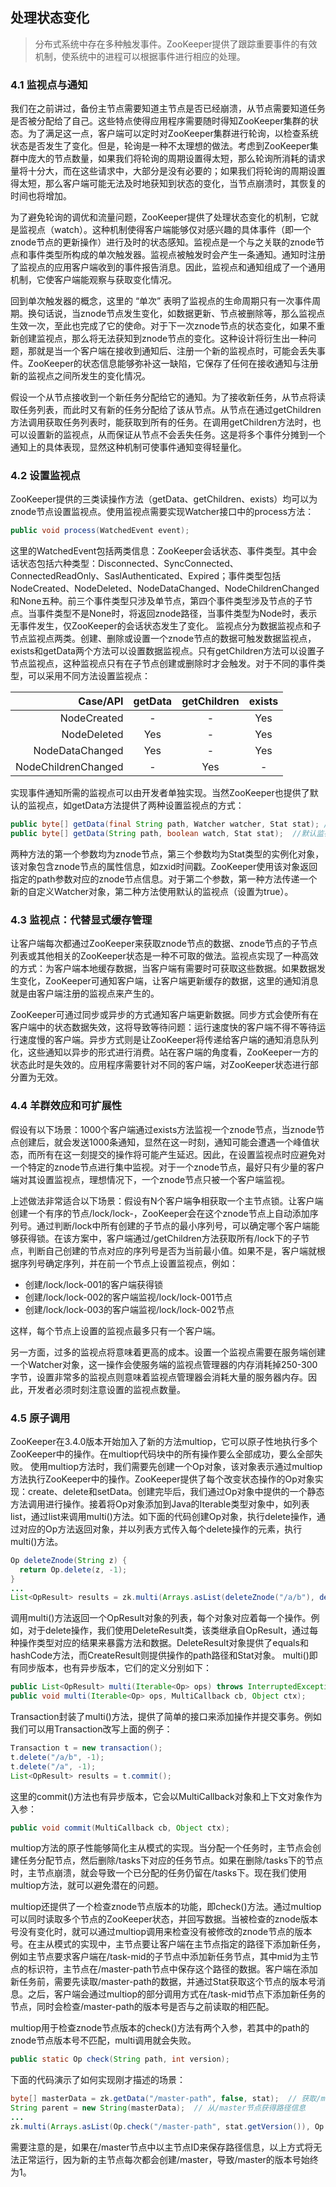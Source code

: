 ## 处理状态变化
>分布式系统中存在多种触发事件。ZooKeeper提供了跟踪重要事件的有效机制，使系统中的进程可以根据事件进行相应的处理。
### 4.1 监视点与通知
我们在之前讲过，备份主节点需要知道主节点是否已经崩溃，从节点需要知道任务是否被分配给了自己。这些特点使得应用程序需要随时得知ZooKeeper集群的状态。为了满足这一点，客户端可以定时对ZooKeeper集群进行轮询，以检查系统状态是否发生了变化。但是，轮询是一种不太理想的做法。考虑到ZooKeeper集群中庞大的节点数量，如果我们将轮询的周期设置得太短，那么轮询所消耗的请求量将十分大，而在这些请求中，大部分是没有必要的；如果我们将轮询的周期设置得太短，那么客户端可能无法及时地获知到状态的变化，当节点崩溃时，其恢复的时间也将增加。

为了避免轮询的调优和流量问题，ZooKeeper提供了处理状态变化的机制，它就是监视点（watch）。这种机制使得客户端能够仅对感兴趣的具体事件（即一个znode节点的更新操作）进行及时的状态感知。监视点是一个与之关联的znode节点和事件类型所构成的单次触发器。监视点被触发时会产生一条通知。通知时注册了监视点的应用客户端收到的事件报告消息。因此，监视点和通知组成了一个通用机制，它使客户端能观察与获取变化情况。

回到单次触发器的概念，这里的 “单次” 表明了监视点的生命周期只有一次事件周期。换句话说，当znode节点发生变化，如数据更新、节点被删除等，那么监视点生效一次，至此也完成了它的使命。对于下一次znode节点的状态变化，如果不重新创建监视点，那么将无法获知到znode节点的变化。这种设计将衍生出一种问题，那就是当一个客户端在接收到通知后、注册一个新的监视点时，可能会丢失事件。ZooKeeper的状态信息能够弥补这一缺陷，它保存了任何在接收通知与注册新的监视点之间所发生的变化情况。

假设一个从节点接收到一个新任务分配给它的通知。为了接收新任务，从节点将读取任务列表，而此时又有新的任务分配给了该从节点。从节点在通过getChildren方法调用获取任务列表时，能获取到所有的任务。在调用getChildren方法时，也可以设置新的监视点，从而保证从节点不会丢失任务。这是将多个事件分摊到一个通知上的具体表现，显然这种机制可使事件通知变得轻量化。

### 4.2 设置监视点
ZooKeeper提供的三类读操作方法（getData、getChildren、exists）均可以为znode节点设置监视点。使用监视点需要实现Watcher接口中的process方法：

```java
public void process(WatchedEvent event); 
```

这里的WatchedEvent包括两类信息：ZooKeeper会话状态、事件类型。其中会话状态包括六种类型：Disconnected、SyncConnected、ConnectedReadOnly、SaslAuthenticated、Expired；事件类型包括NodeCreated、NodeDeleted、NodeDataChanged、NodeChildrenChanged和None五种。前三个事件类型只涉及单节点，第四个事件类型涉及节点的子节点。当事件类型不是None时，将返回znode路径，当事件类型为Node时，表示无事件发生，仅ZooKeeper的会话状态发生了变化。
监视点分为数据监视点和子节点监视点两类。创建、删除或设置一个znode节点的数据可触发数据监视点，exists和getData两个方法可以设置数据监视点。只有getChildren方法可以设置子节点监视点，这种监视点只有在子节点创建或删除时才会触发。对于不同的事件类型，可以采用不同方法设置监视点：

|Case/API|getData|getChildren|exists|
|----:|:----:|:----:|:----:|
|NodeCreated|-|-|Yes|
|NodeDeleted|Yes|-|Yes|
|NodeDataChanged|Yes|-|Yes|
|NodeChildrenChanged|-|Yes|-|

实现事件通知所需的监视点可以由开发者单独实现。当然ZooKeeper也提供了默认的监视点，如getData方法提供了两种设置监视点的方式：

```java
public byte[] getData(final String path, Watcher watcher, Stat stat); //自定义监视点
public byte[] getData(String path, boolean watch, Stat stat);  //默认监视点
```

两种方法的第一个参数均为znode节点，第三个参数均为Stat类型的实例化对象，该对象包含znode节点的属性信息，如zxid时间戳。ZooKeeper使用该对象返回指定的path参数对应的znode节点信息。对于第二个参数，第一种方法传递一个新的自定义Watcher对象，第二种方法使用默认的监视点（设置为true）。

### 4.3 监视点：代替显式缓存管理
让客户端每次都通过ZooKeeper来获取znode节点的数据、znode节点的子节点列表或其他相关的ZooKeeper状态是一种不可取的做法。监视点实现了一种高效的方式：为客户端本地缓存数据，当客户端有需要时可获取这些数据。如果数据发生变化，ZooKeeper可通知客户端，让客户端更新缓存的数据，这里的通知消息就是由客户端注册的监视点来产生的。

ZooKeeper可通过同步或异步的方式通知客户端更新数据。同步方式会使所有在客户端中的状态数据失效，这将导致等待问题：运行速度快的客户端不得不等待运行速度慢的客户端。异步方式则是让ZooKeeper将传递给客户端的通知消息队列化，这些通知以异步的形式进行消费。站在客户端的角度看，ZooKeeper一方的状态此时是失效的。应用程序需要针对不同的客户端，对ZooKeeper状态进行部分置为无效。

### 4.4 羊群效应和可扩展性
假设有以下场景：1000个客户端通过exists方法监视一个znode节点，当znode节点创建后，就会发送1000条通知，显然在这一时刻，通知可能会遭遇一个峰值状态，而所有在这一刻提交的操作将可能产生延迟。因此，在设置监视点时应避免对一个特定的znode节点进行集中监视。对于一个znode节点，最好只有少量的客户端对其设置监视点，理想情况下，一个znode节点只被一个客户端监视。

上述做法非常适合以下场景：假设有N个客户端争相获取一个主节点锁。让客户端创建一个有序的节点/lock/lock-，ZooKeeper会在这个znode节点上自动添加序列号。通过判断/lock中所有创建的子节点的最小序列号，可以确定哪个客户端能够获得锁。在该方案中，客户端通过/getChildren方法获取所有/lock下的子节点，判断自己创建的节点对应的序列号是否为当前最小值。如果不是，客户端就根据序列号确定序列，并在前一个节点上设置监视点，例如：

- 创建/lock/lock-001的客户端获得锁
- 创建/lock/lock-002的客户端监视/lock/lock-001节点
- 创建/lock/lock-003的客户端监视/lock/lock-002节点

这样，每个节点上设置的监视点最多只有一个客户端。

另一方面，过多的监视点将意味着更高的成本。设置一个监视点需要在服务端创建一个Watcher对象，这一操作会使服务端的监视点管理器的内存消耗掉250-300字节，设置非常多的监视点则意味着监视点管理器会消耗大量的服务器内存。因此，开发者必须时刻注意设置的监视点数量。

### 4.5 原子调用
ZooKeeper在3.4.0版本开始加入了新的方法multiop，它可以原子性地执行多个ZooKeeper中的操作。在multiop代码块中的所有操作要么全部成功，要么全部失败。
使用multiop方法时，我们需要先创建一个Op对象，该对象表示通过multiop方法执行ZooKeeper中的操作。ZooKeeper提供了每个改变状态操作的Op对象实现：create、delete和setData。创建完毕后，我们通过Op对象中提供的一个静态方法调用进行操作。接着将Op对象添加到Java的Iterable类型对象中，如列表list，通过list来调用multi()方法。如下面的代码创建Op对象，执行delete操作，通过对应的Op方法返回对象，并以列表方式传入每个delete操作的元素，执行multi()方法。

```java
Op deleteZnode(String z) {
  return Op.delete(z, -1);
}
...
List<OpResult> results = zk.multi(Arrays.asList(deleteZnode("/a/b"), deleteZnode("/a"));
```

调用multi()方法返回一个OpResult对象的列表，每个对象对应着每一个操作。例如，对于delete操作，我们使用DeleteResult类，该类继承自OpResult，通过每种操作类型对应的结果来暴露方法和数据。DeleteResult对象提供了equals和hashCode方法，而CreateResult则提供操作的path路径和Stat对象。
multi()即有同步版本，也有异步版本，它们的定义分别如下：

```java
public List<OpResult> multi(Iterable<Op> ops) throws InterruptedException, KeeperException;
public void multi(Iterable<Op> ops, MultiCallback cb, Object ctx);
```

Transaction封装了multi()方法，提供了简单的接口来添加操作并提交事务。例如我们可以用Transaction改写上面的例子：

```java
Transaction t = new transaction();
t.delete("/a/b", -1);
t.delete("/a", -1);
List<OpResult> results = t.commit();
```

这里的commit()方法也有异步版本，它会以MultiCallback对象和上下文对象作为入参：

```java
public void commit(MultiCallback cb, Object ctx);
```
multiop方法的原子性能够简化主从模式的实现。当分配一个任务时，主节点会创建任务分配节点，然后删除/tasks下对应的任务节点。如果在删除/tasks下的节点时，主节点崩溃，就会导致一个已分配的任务仍留在/tasks下。现在我们使用multiop方法，就可以避免潜在的问题。

multiop还提供了一个检查znode节点版本的功能，即check()方法。通过multiop可以同时读取多个节点的ZooKeeper状态，并回写数据。当被检查的znode版本号没有变化时，就可以通过multiop调用来检查没有被修改的znode节点的版本号。在主从模式的实现中，主节点要让客户端在主节点指定的路径下添加新任务，例如主节点要求客户端在/task-mid的子节点中添加新任务节点，其中mid为主节点的标识符，主节点在/master-path节点中保存这个路径的数据。客户端在添加新任务前，需要先读取/master-path的数据，并通过Stat获取这个节点的版本号消息。之后，客户端会通过multiop的部分调用方式在/task-mid节点下添加新任务的节点，同时会检查/master-path的版本号是否与之前读取的相匹配。

multiop用于检查znode节点版本的check()方法有两个入参，若其中的path的znode节点版本号不匹配，multi调用就会失败。

```java
public static Op check(String path, int version);
```

下面的代码演示了如何实现刚才描述的场景：

```java
byte[] masterData = zk.getData("/master-path", false, stat);  // 获取/master节点的数据
String parent = new String(masterData);  // 从/master节点获得路径信息
...
zk.multi(Arrays.asList(Op.check("/master-path", stat.getVersion()), Op.create(, modify(z1Data), -1))); // 两个操作的multi调用
```

需要注意的是，如果在/master节点中以主节点ID来保存路径信息，以上方式将无法正常运行，因为新的主节点每次都会创建/master，导致/master的版本号始终为1。
